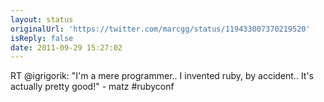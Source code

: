 ```yaml
---
layout: status
originalUrl: 'https://twitter.com/marcgg/status/119433007370219520'
isReply: false
date: 2011-09-29 15:27:02
---
```


RT @igrigorik: "I'm a mere programmer.. I invented ruby, by accident.. It's actually pretty good!" - matz #rubyconf

